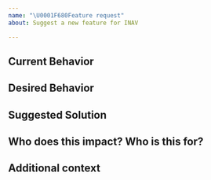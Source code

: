 ```yaml
---
name: "\U0001F680Feature request"
about: Suggest a new feature for INAV

---
```


## Current Behavior
<!-- A clear and concise description of what is the current behavior / usecase.  -->

## Desired Behavior
<!-- A clear and concise description of what you want to happen.  -->

## Suggested Solution
<!-- Suggest a solution that the community/maintainers/you may take to enable the desired behavior  -->
<!-- NOTE: Feature Requests without suggested solutions may not be addressed with the same level of urgency as those that have suggested solutions -->

## Who does this impact? Who is this for?
<!-- Who is this for? All users? Airplane users? Beginners? Advanced? Yourself? People using X, Y, Z, etc.? -->

## Additional context
<!-- Add any other context or links about the feature request here. -->
